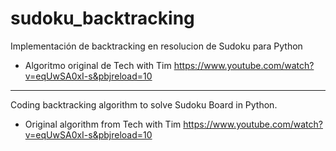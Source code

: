 # sudoku_backtracking

Implementación de backtracking en resolucion de Sudoku para Python

- Algoritmo original de Tech with Tim
https://www.youtube.com/watch?v=eqUwSA0xI-s&pbjreload=10

------------------------------------------------------------------------

Coding backtracking algorithm to solve Sudoku Board in Python.

- Original algorithm from Tech with Tim
https://www.youtube.com/watch?v=eqUwSA0xI-s&pbjreload=10
